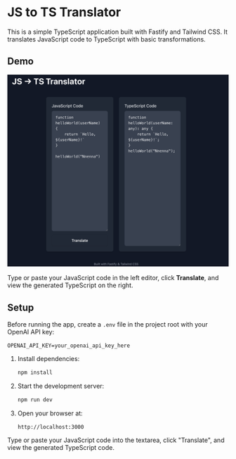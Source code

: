 # JS to TS Translator

This is a simple TypeScript application built with Fastify and Tailwind CSS. It translates JavaScript code to TypeScript with basic transformations.

## Demo

![JS -> TS Translator UI](assets/screenshot.png)

Type or paste your JavaScript code in the left editor, click **Translate**, and view the generated TypeScript on the right.

## Setup

Before running the app, create a `.env` file in the project root with your OpenAI API key:
```
OPENAI_API_KEY=your_openai_api_key_here
```
1. Install dependencies:

   ```bash
   npm install
   ```

2. Start the development server:

   ```bash
   npm run dev
   ```

3. Open your browser at:

   ```
   http://localhost:3000
   ```

Type or paste your JavaScript code into the textarea, click "Translate", and view the generated TypeScript code.
